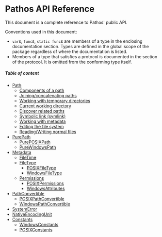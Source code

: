 # Pathos API Reference

This document is a complete reference to Pathos' public API.

Conventions used in this document:

* `var`s, `func`s, `static func`s are members of a type in the enclosing documentation section.
  Types are defined in the global scope of the package regardless of where the documentation is
  listed.
* Members of a type that satisfies a protocol is documented in the section of the protocol. It is
  omitted from the conforming type itself.

##### Table of content

* [Path][]
    * [Components of a path][]
    * [Joining/concatenating paths][]
    * [Working with temporary directories][]
    * [Current working directory][]
    * [Discover related paths][]
    * [Symbolic link (symlink)][]
    * [Working with metadata][]
    * [Editing the file system][]
    * [Reading/Writing normal files][]
* [PurePath][]
    * [PurePOSIXPath][]
    * [PureWindowsPath][]
* [Metadata][]
    * [FileTime][]
    * [FileType][]
        * [POSIXFileType][]
        * [WindowsFileType][]
    * [Permissions][]
        * [POSIXPermissions][]
        * [WindowsAttributes][]
* [PathConvertible][]
    * [POSIXPathConvertible][]
    * [WindowsPathConvertible][]
* [SystemError][]
* [NativeEncodingUnit][]
* [Constants][]
    * [WindowsConstants][]
    * [POSIXConstants][]


[Path]: Path.md
[Components of a path]: Path.md#components-of-a-path
[Joining/concatenating paths]: Path.md#joining-paths
[Working with temporary directories]: Path.md#working-with-temporary-directories
[Current working directory]: Path.md#current-working-directory
[Discover related paths]: Path.md#discover-related-paths
[Symbolic link (symlink)]: Path.md#symlink
[Working with metadata]: Path.md#working-with-metadata
[Editing the file system]: Path.md#editing-the-file-system
[Reading/Writing normal files]: Path.md#reading-writing-normal-files
[PathConvertible]: PathConvertible.md
[POSIXPathConvertible]: POSIXPathConvertible.md
[WindowsPathConvertible]: WindowsPathConvertible.md
[SystemError]: SystemError.md
[PurePath]: PurePath.md
[PurePOSIXPath]: PurePOSIXPath.md
[PureWindowsPath]: PureWindowsPath.md
[Metadata]: Metadata.md
[FileTime]: FileTime.md
[FileType]: FileType.md
[POSIXFileType]: POSIXFileType.md
[WindowsFileType]: WindowsFileType.md
[Permissions]: Permissions.md
[POSIXPermissions]: POSIXPermissions.md
[WindowsAttributes]: WindowsAttributes.md
[NativeEncodingUnit]: NativeEncodingUnit.md
[Constants]: Constants.md
[POSIXConstants]: POSIXConstants.md
[WindowsConstants]: WindowsConstants.md
